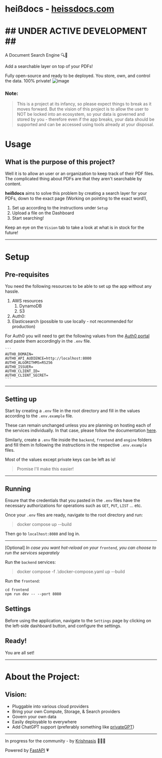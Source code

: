 # heißdocs - [heissdocs.com](https://heissdocs.com/)

# ## UNDER ACTIVE DEVELOPMENT ## ##

A Document Search Engine 🔍📄

Add a searchable layer on top of your PDFs!

Fully open-source and ready to be deployed.
You store, own, and control the data. 100% private!
![image](https://github.com/krishnasism/heissdocs/assets/21293324/84d4fd21-f480-4e65-a43d-4addad1b34a9)

### Note:
> This is a project at its infancy, so please expect things to break as it moves forward.
But the vision of this project is to allow the user to NOT be locked into an ecosystem, so your data is governed and stored by you - therefore even if the app breaks, your data should be supported and can be accessed using tools already at your disposal.

# Usage
## What is the purpose of this project?

Well it is to allow an user or an organization to keep track of their PDF files. The complicated thing about PDFs are that they aren't searchable by content.

**heißdocs** aims to solve this problem by creating a search layer for your PDFs, down to the exact page (Working on pointing to the exact word!),

1. Set up according to the instructions under `Setup`
1. Upload a file on the Dashboard
1. Start searching!

Keep an eye on the `Vision` tab to take a look at what is in stock for the future!

---
# Setup
## Pre-requisites
You need the following resources to be able to set up the app without any hassle.
1. AWS resources
    1. DynamoDB
    1. S3
1. Auth0:
1. Elasticsearch (possible to use locally - not recommended for production)

For Auth0 you will need to get the following values from the [Auth0 portal](https://manage.auth0.com/) and paste them accordingly in the `.env` file.

    ```
    AUTH0_DOMAIN=
    AUTH0_API_AUDIENCE=http://localhost:8000
    AUTH0_ALGORITHMS=RS256
    AUTH0_ISSUER=
    AUTH0_CLIENT_ID=
    AUTH0_CLIENT_SECRET=
    ```

---
## Setting up
Start by creating a `.env` file in the root directory and fill in the values according to the `.env.example` file.

These can remain unchanged unless you are planning on hosting each of the services individually.
In that case, please follow the documentation [here](#).


Similarly, create a `.env` file inside the `backend`, `frontend` and `engine` folders and fill them in following the instructions in the respective `.env.example` files. 

Most of the values except private keys can be left as is!

> Promise I'll make this easier!

---

## Running
Ensure that the credentials that you pasted in the `.env` files have the necessary authorizations for operations such as `GET`, `PUT`, `LIST` ... etc.

Once your `.env` files are ready, navigate to the root directory and run:
> docker compose up --build

Then go to `localhost:8080` and log in.

---
[Optional]
*In case you want hot-reload on your `frontend`, you can choose to run the services separately*

Run the `backend` services:
> docker compose -f .\docker-compose.yaml up --build

Run the `frontend`:
```
cd frontend
npm run dev -- --port 8080
```

## Settings
Before using the application, navigate to the `Settings` page by clicking on the left-side dashboard button, and configure the settings.

## Ready!
You are all set!


---
# About the Project:

## Vision: 
- Pluggable into various cloud providers
- Bring your own Compute, Storage, & Search providers
- Govern your own data
- Easily deployable to everywhere
- Add ChatGPT support (preferably something like [privateGPT](https://github.com/imartinez/privateGPT))

---
In progress for the community - by [Krishnasis](https://www.linkedin.com/in/krishnasis/) 👨🏽‍💻

Powered by [FastAPI](https://fastapi.tiangolo.com/) 💗

